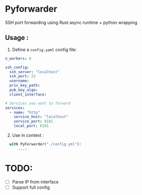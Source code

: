 # Pyforwarder

SSH port forwarding using Rust async runtime + python wrapping

## Usage :

1. Define a `config.yaml` config file:

```yaml
n_workers: 8

ssh_config:
  ssh_server: "localhost"
  ssh_port: 22
  username:
  priv_key_path:
  pub_key_algo:
  client_interface:

# Services you want to forward
services:
  - name: "http"
    service_host: "localhost"
    service_port: 8181
    local_port: 8181
```

2. Use in context :

```python
  with PyForwarder("./config.yml"):
      ....
```

# TODO:

- [ ] Parse IP from interface
- [ ] Support full config
